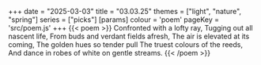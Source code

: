 +++
date = "2025-03-03"
title = "03.03.25"
themes = ["light", "nature", "spring"]
series = ["picks"]
[params]
  colour = 'poem'
  pageKey = 'src/poem.js'
+++
{{< poem >}}
Confronted with a lofty ray,
Tugging out all nascent life,
From buds and verdant fields afresh,
The air is elevated at its coming,
The golden hues so tender pull
The truest colours of the reeds,
And dance in robes of white on gentle streams.
{{< /poem >}}